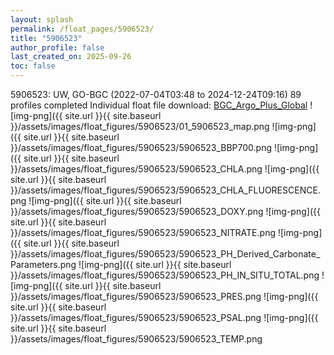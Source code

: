 ```yaml
---
layout: splash
permalink: /float_pages/5906523/
title: "5906523"
author_profile: false
last_created_on: 2025-09-26
toc: false
---
```

 
5906523: UW, GO-BGC (2022-07-04T03:48 to 2024-12-24T09:16)
89 profiles completed
Individual float file download: [BGC_Argo_Plus_Global](https://ftp.soest.hawaii.edu/bgc_argo_plus/Individual_Floats/outliers_removed/5906523_Sprof_processed.nc)
![img-png]({{ site.url }}{{ site.baseurl }}/assets/images/float_figures/5906523/01_5906523_map.png
![img-png]({{ site.url }}{{ site.baseurl }}/assets/images/float_figures/5906523/5906523_BBP700.png
![img-png]({{ site.url }}{{ site.baseurl }}/assets/images/float_figures/5906523/5906523_CHLA.png
![img-png]({{ site.url }}{{ site.baseurl }}/assets/images/float_figures/5906523/5906523_CHLA_FLUORESCENCE.png
![img-png]({{ site.url }}{{ site.baseurl }}/assets/images/float_figures/5906523/5906523_DOXY.png
![img-png]({{ site.url }}{{ site.baseurl }}/assets/images/float_figures/5906523/5906523_NITRATE.png
![img-png]({{ site.url }}{{ site.baseurl }}/assets/images/float_figures/5906523/5906523_PH_Derived_Carbonate_Parameters.png
![img-png]({{ site.url }}{{ site.baseurl }}/assets/images/float_figures/5906523/5906523_PH_IN_SITU_TOTAL.png
![img-png]({{ site.url }}{{ site.baseurl }}/assets/images/float_figures/5906523/5906523_PRES.png
![img-png]({{ site.url }}{{ site.baseurl }}/assets/images/float_figures/5906523/5906523_PSAL.png
![img-png]({{ site.url }}{{ site.baseurl }}/assets/images/float_figures/5906523/5906523_TEMP.png
